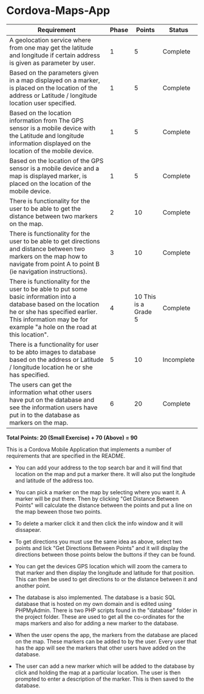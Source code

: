 # Cordova-Maps-App
| Requirement                                                                                                                                                                                                                    | Phase | Points               | Status     |
|--------------------------------------------------------------------------------------------------------------------------------------------------------------------------------------------------------------------------------|-------|----------------------|------------|
| A geolocation service where from one may get the latitude and longitude if certain address is given as parameter by user.                                                                                                      | 1     | 5                    | Complete   |
| Based on the parameters given in a map displayed on a marker, is placed on the location of the address or Latitude / longitude location user specified.                                                                        | 1     | 5                    | Complete   |
| Based on the location information from The GPS sensor is a mobile device with the Latitude and longitude information displayed on the location of the mobile device.                                                           | 1     | 5                    | Complete   |
| Based on the location of the GPS sensor is a mobile device and a map is displayed marker, is placed on the location of the mobile device.                                                                                      | 1     | 5                    | Complete   |
| There is functionality for the user to be able to get the distance between two markers on the map.                                                                                                                             | 2     | 10                   | Complete   |
| There is functionality for the user to be able to get directions and distance between two markers on the map how to navigate from point A to point B (ie navigation instructions).                                             | 3     | 10                   | Complete |
| There is functionality for the user to be able to put some basic information into a database based on the location he or she has specified earlier. This information may be for example "a hole on the road at this location". | 4     | 10 This is a Grade 5 | Complete |
| There is a functionality for user to be abto images to database based on the address or Latitude / longitude location he or she has specified.                                                                                 | 5     | 10                   | Incomplete |
| The users can get the information what other users have put on the database and see the information users have put in to the database as markers on the map.                                                                   | 6     | 20                   | Complete |

**Total Points: 20 (Small Exercise) + 70 (Above) = 90**

This is a Cordova Mobile Application that implements a number of requirements that are specified in the README.

- You can add your address to the top search bar and it will find that location on the map and put a marker there. It will also put the longitude and latitude of the address too.

- You can pick a marker on the map by selecting where you want it. A marker will be put there. Then by clicking "Get Distance Between Points" will calculate the distance between the points and put a line on the map beween those two points.

- To delete a marker click it and then click the info window and it will dissapear.

- To get directions you must use the same idea as above, select two points and lick "Get Directions Between Points" and it will display the directions between those points below the buttons if they can be found.

- You can get the devices GPS location which will zoom the camera to that marker and then display the longitude and latitude for that position. This can then be used to get directions to or the distance between it and another point.

- The database is also implemented. The database is a basic SQL database that is hosted on my own domain and is edited using PHPMyAdmin. There is two PHP scripts found in the "database" folder in the project folder. These are used to get all the co-ordinates for the maps markers and also for adding a new marker to the database.

- When the user opens the app, the markers from the database are placed on the map. These markers can be added to by the user. Every user that has the app will see the markers that other users have added on the database.

- The user can add a new marker which will be added to the database by click and holding the map at a particular location. The user is then prompted to enter a description of the marker. This is then saved to the database.